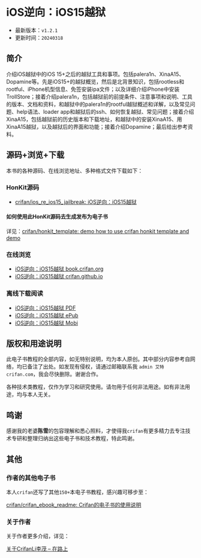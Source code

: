# iOS逆向：iOS15越狱

* 最新版本：`v1.2.1`
* 更新时间：`20240318`

## 简介

介绍iOS越狱中的iOS 15+之后的越狱工具和事项。包括palera1n、XinaA15、Dopamine等。先是iOS15+的越狱概览，然后是北背景知识，包括rootless和rootful、iPhone机型信息、免签安装ipa文件；以及详细介绍iPhone中安装TrollStore；接着介绍palera1n，包括越狱前的前提条件、注意事项和说明、工具的版本、文档和资料，和越狱中的palera1n的rootful越狱概述和详解，以及常见问题、help语法、loader app和越狱后的ssh、如何恢复越狱、常见问题；接着介绍XinaA15，包括越狱前的历史版本和下载地址，和越狱中的安装XinaA15、用XinaA15越狱，以及越狱后的界面和功能；接着介绍Dopamine；最后给出参考资料。

## 源码+浏览+下载

本书的各种源码、在线浏览地址、多种格式文件下载如下：

### HonKit源码

* [crifan/ios_re_ios15_jailbreak: iOS逆向：iOS15越狱](https://github.com/crifan/ios_re_ios15_jailbreak)

#### 如何使用此HonKit源码去生成发布为电子书

详见：[crifan/honkit_template: demo how to use crifan honkit template and demo](https://github.com/crifan/honkit_template)

### 在线浏览

* [iOS逆向：iOS15越狱 book.crifan.org](https://book.crifan.org/books/ios_re_ios15_jailbreak/website/)
* [iOS逆向：iOS15越狱 crifan.github.io](https://crifan.github.io/ios_re_ios15_jailbreak/website/)

### 离线下载阅读

* [iOS逆向：iOS15越狱 PDF](https://book.crifan.org/books/ios_re_ios15_jailbreak/pdf/ios_re_ios15_jailbreak.pdf)
* [iOS逆向：iOS15越狱 ePub](https://book.crifan.org/books/ios_re_ios15_jailbreak/epub/ios_re_ios15_jailbreak.epub)
* [iOS逆向：iOS15越狱 Mobi](https://book.crifan.org/books/ios_re_ios15_jailbreak/mobi/ios_re_ios15_jailbreak.mobi)

## 版权和用途说明

此电子书教程的全部内容，如无特别说明，均为本人原创。其中部分内容参考自网络，均已备注了出处。如发现有侵权，请通过邮箱联系我 `admin 艾特 crifan.com`，我会尽快删除。谢谢合作。

各种技术类教程，仅作为学习和研究使用。请勿用于任何非法用途。如有非法用途，均与本人无关。

## 鸣谢

感谢我的老婆**陈雪**的包容理解和悉心照料，才使得我`crifan`有更多精力去专注技术专研和整理归纳出这些电子书和技术教程，特此鸣谢。

## 其他

### 作者的其他电子书

本人`crifan`还写了其他`150+`本电子书教程，感兴趣可移步至：

[crifan/crifan_ebook_readme: Crifan的电子书的使用说明](https://github.com/crifan/crifan_ebook_readme)

### 关于作者

关于作者更多介绍，详见：

[关于CrifanLi李茂 – 在路上](https://www.crifan.org/about/)
